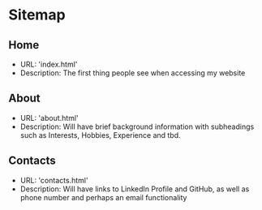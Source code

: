 # Sitemap

## Home 
- URL: 'index.html'
- Description: The first thing people see when accessing my website

## About
- URL: 'about.html'
- Description: Will have brief background information with subheadings such as Interests, Hobbies, Experience and tbd.

## Contacts
- URL: 'contacts.html'
- Description: Will have links to LinkedIn Profile and GitHub, as well as phone number and perhaps an email functionality